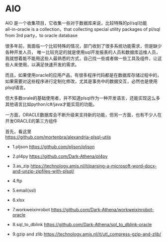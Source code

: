 # AIO
AIO 是一个收集项目，它收集一些对于数据库来说，比较特殊的pl/sql功能   
all-in-oracle is a collection，that collecting special  utility packages of pl/sql  from 3rd party，to oracle database    

很多年前，我面临一个比较特殊的情况，部门收到了很多系统功能需求，但是缺少各种开发人员，
唯一比较充足的就是使用sql开发报表的人员和数据库运维人员，我就想着能不能用这些人最熟悉的方式，自己找一些或者做一些工具及组件，让这些人来使用，以满足快速开发的需求。  

而且，如果使用oracle的应用产品，有很多程序代码都是在数据库存储过程中的，如果需要对这些程序进行定制化修改，尤其是事务中的数据交互，必然也是使用plsql语言。  

但大多数orale的基础使用者，并不知道plsql作为一种开发语言，还能实现这么多其他语言比如python/c#/java才能实现的功能。  

一方面，ORACLE数据库会不断升级来支持新的功能，但另一方面，也有不少人在开发ORACLE的第三方组件  

首先，看这里   
https://github.com/mortenbra/alexandria-plsql-utils


- 1.pljson
https://github.com/pljson/pljson

- 2.pl4py
https://github.com/Dark-Athena/pl4py

- 3.as_zip
https://technology.amis.nl/it/parsing-a-microsoft-word-docx-and-unzip-zipfiles-with-plsql/

- 4.ftp

- 5.email(ssl)

- 6.xlsx

- 7.workweixinrobot
https://github.com/Dark-Athena/workweixinrobot-oracle

- 8.sql_to_dblink
https://github.com/Dark-Athena/sql_to_dblink-oracle

- 9.gzip and zlib
https://technology.amis.nl/it/utl_compress-gzip-and-zlib/
